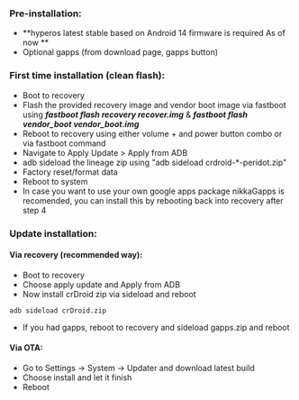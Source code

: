### Pre-installation:

* **hyperos latest stable based on Android 14 firmware is required As of now **
* Optional gapps (from download page, gapps button)


### First time installation (clean flash):
* Boot to recovery
* Flash the provided recovery image and vendor boot image via fastboot using ***fastboot flash recovery recover.img*** & ***fastboot flash vendor_boot vendor_boot.img***
* Reboot to recovery using either volume + and power button combo or via fastboot command
* Navigate to Apply Update > Apply from ADB
* adb sideload the lineage zip using "adb sideload crdroid-*-peridot.zip"
* Factory reset/format data
* Reboot to system
* In case you want to use your own google apps package nikkaGapps is recomended, you can install this by rebooting back into recovery after step 4

### Update installation:
#### Via recovery (recommended way):
* Boot to recovery
* Choose apply update and Apply from ADB
* Now install crDroid zip via sideload and reboot

```
adb sideload crDroid.zip
```
* If you had gapps, reboot to recovery and sideload gapps.zip and reboot

#### Via OTA:
* Go to Settings -> System -> Updater and download latest build
* Choose install and let it finish
* Reboot
